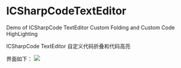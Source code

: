 # ICSharpCodeTextEditor
Demo of ICSharpCode TextEditor Custom Folding and Custom Code HighLighting

ICSharpCode TextEditor 自定义代码折叠和代码高亮

界面如下：
![](http://images2015.cnblogs.com/blog/76497/201701/76497-20170113164044197-113167392.png)

